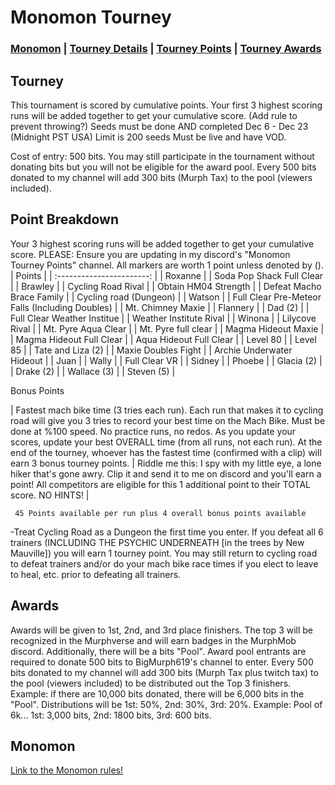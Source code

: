 # Monomon Tourney

### [Monomon](#Monomon) | [Tourney Details](#Tourney) | [Tourney Points](#Point-Breakdown) | [Tourney Awards](#Awards)

## Tourney

This tournament is scored by cumulative points. Your first 3 highest scoring runs will be added together to get your cumulative score. (Add rule to prevent throwing?)
Seeds must be done AND completed Dec 6 - Dec 23 (Midnight PST USA) Limit is 200 seeds
Must be live and have VOD.

Cost of entry: 500 bits. You may still participate in the tournament without donating bits but you will not be eligible for the award pool. Every 500 bits donated to my channel will add 300 bits (Murph Tax) to the pool (viewers included).

## Point Breakdown
Your 3 highest scoring runs will be added together to get your cumulative score. PLEASE: Ensure you are updating in my discord's "Monomon Tourney Points" channel. All markers are worth 1 point unless denoted by ().
|           Points          | 
| :-----------------------: | 
| Roxanne                   | 
| Soda Pop Shack Full Clear |
| Brawley                   | 
| Cycling Road Rival        | 
| Obtain HM04 Strength      |
| Defeat Macho Brace Family |
| Cycling road (Dungeon)    | 
| Watson                    |
| Full Clear Pre-Meteor Falls (Including Doubles)   | 
| Mt. Chimney Maxie         |
| Flannery                  |
| Dad (2)                   |
| Full Clear Weather Institue     |
| Weather Institute Rival   |
| Winona                    |
| Lilycove Rival            |
| Mt. Pyre Aqua Clear       |
| Mt. Pyre full clear       |
| Magma Hideout Maxie       |
| Magma Hideout Full Clear  |
| Aqua Hideout Full Clear   |
| Level 80                  |
| Level 85                  |
| Tate and Liza (2)         |
| Maxie Doubles Fight       |
| Archie Underwater Hideout |
| Juan                      |
| Wally                     |
| Full Clear VR             |
| Sidney                    |
| Phoebe                    |
| Glacia (2)                |
| Drake (2)                 |
| Wallace (3)               |
| Steven (5)                |

Bonus Points

| Fastest mach bike time (3 tries each run). Each run that makes it to cycling road will give you 3 tries to record your best time on the Mach Bike. Must be done at %100 speed. No practice runs, no redos. As you update your scores, update your best OVERALL time (from all runs, not each run). At the end of the tourney, whoever has the fastest time (confirmed with a clip) will earn 3 bonus tourney points.
| Riddle me this: I spy with my little eye, a lone hiker that's gone awry. Clip it and send it to me on discord and you'll earn a point! All competitors are eligible for this 1 additional point to their TOTAL score. NO HINTS! |

     45 Points available per run plus 4 overall bonus points available
-Treat Cycling Road as a Dungeon the first time you enter. If you defeat all 6 trainers (INCLUDING THE PSYCHIC UNDERNEATH [in the trees by New Mauville]) you will earn 1 tourney point. You may still return to cycling road to defeat trainers and/or do your mach bike race times if you elect to leave to heal, etc. prior to defeating all trainers.


## Awards

Awards will be given to 1st, 2nd, and 3rd place finishers. The top 3 will be recognized in the Murphverse and will earn badges in the MurphMob discord. Additionally, there will be a bits "Pool". Award pool entrants are required to donate 500 bits to BigMurph619's channel to enter. Every 500 bits donated to my channel will add 300 bits (Murph Tax plus twitch tax) to the pool (viewers included) to be distributed out the Top 3 finishers. Example: if there are 10,000 bits donated, there will be 6,000 bits in the "Pool". Distributions will be 1st: 50%, 2nd: 30%, 3rd: 20%. Example: Pool of 6k... 1st: 3,000 bits, 2nd: 1800 bits, 3rd: 600 bits.


## Monomon

[Link to the Monomon rules!](https://github.com/BigMurph619/Emerald-Monomon)

